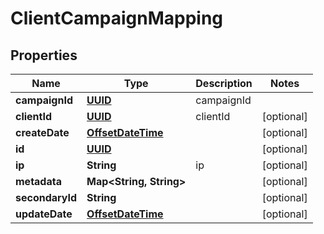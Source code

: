 
# ClientCampaignMapping

## Properties
Name | Type | Description | Notes
------------ | ------------- | ------------- | -------------
**campaignId** | [**UUID**](UUID.md) | campaignId | 
**clientId** | [**UUID**](UUID.md) | clientId |  [optional]
**createDate** | [**OffsetDateTime**](OffsetDateTime.md) |  |  [optional]
**id** | [**UUID**](UUID.md) |  |  [optional]
**ip** | **String** | ip |  [optional]
**metadata** | **Map&lt;String, String&gt;** |  |  [optional]
**secondaryId** | **String** |  |  [optional]
**updateDate** | [**OffsetDateTime**](OffsetDateTime.md) |  |  [optional]



